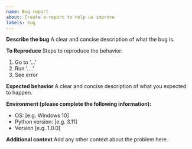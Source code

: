 ```yaml
---
name: Bug report
about: Create a report to help us improve
labels: bug
---
```


**Describe the bug**
A clear and concise description of what the bug is.

**To Reproduce**
Steps to reproduce the behavior:
1. Go to '...'
2. Run '....'
3. See error

**Expected behavior**
A clear and concise description of what you expected to happen.

**Environment (please complete the following information):**
 - OS: [e.g. Windows 10]
 - Python version: [e.g. 3.11]
 - Version [e.g. 1.0.0]

**Additional context**
Add any other context about the problem here.
